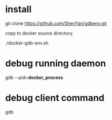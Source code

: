 # install

git clone https://github.com/ShevYan/gdbenv.git

copy to docker source directory.

./docker-gdb-env.sh


# debug running daemon
gdb --pid=**docker_process**

# debug client command
gdb <command>
